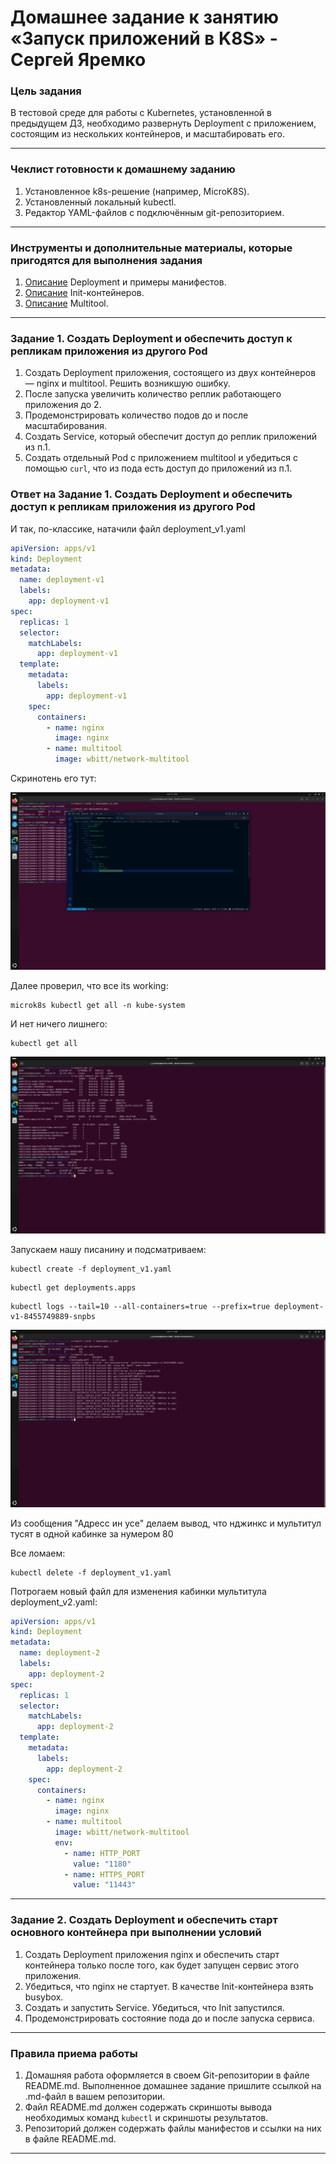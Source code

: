# Домашнее задание к занятию «Запуск приложений в K8S» - Сергей Яремко

### Цель задания

В тестовой среде для работы с Kubernetes, установленной в предыдущем ДЗ, необходимо развернуть Deployment с приложением, состоящим из нескольких контейнеров, и масштабировать его.

------

### Чеклист готовности к домашнему заданию

1. Установленное k8s-решение (например, MicroK8S).
2. Установленный локальный kubectl.
3. Редактор YAML-файлов с подключённым git-репозиторием.

------

### Инструменты и дополнительные материалы, которые пригодятся для выполнения задания

1. [Описание](https://kubernetes.io/docs/concepts/workloads/controllers/deployment/) Deployment и примеры манифестов.
2. [Описание](https://kubernetes.io/docs/concepts/workloads/pods/init-containers/) Init-контейнеров.
3. [Описание](https://github.com/wbitt/Network-MultiTool) Multitool.

------

### Задание 1. Создать Deployment и обеспечить доступ к репликам приложения из другого Pod

1. Создать Deployment приложения, состоящего из двух контейнеров — nginx и multitool. Решить возникшую ошибку.
2. После запуска увеличить количество реплик работающего приложения до 2.
3. Продемонстрировать количество подов до и после масштабирования.
4. Создать Service, который обеспечит доступ до реплик приложений из п.1.
5. Создать отдельный Pod с приложением multitool и убедиться с помощью `curl`, что из пода есть доступ до приложений из п.1.

### Ответ на Задание 1. Создать Deployment и обеспечить доступ к репликам приложения из другого Pod

И так, по-классике, натачили файл deployment_v1.yaml

``` .yaml
apiVersion: apps/v1
kind: Deployment
metadata:
  name: deployment-v1
  labels:
    app: deployment-v1
spec:
  replicas: 1
  selector:
    matchLabels:
      app: deployment-v1
  template:
    metadata:
      labels:
        app: deployment-v1
    spec:
      containers:
        - name: nginx
          image: nginx
        - name: multitool
          image: wbitt/network-multitool
```
Скринотень его тут:

![](https://github.com/s-bessonniy/kuber-homeworks/blob/main/1.3/screenshots/VirtualBox_Ubuntu-50Gb_19_04_2025_10_20_01.png)

Далее проверил, что все its working:

```
microk8s kubectl get all -n kube-system
```
И нет ничего лишнего:
```
kubectl get all
```
![](https://github.com/s-bessonniy/kuber-homeworks/blob/main/1.3/screenshots/VirtualBox_Ubuntu-50Gb_19_04_2025_10_02_02.png)

Запускаем нашу писанину и подсматриваем:
```
kubectl create -f deployment_v1.yaml
```
```
kubectl get deployments.apps
```
```
kubectl logs --tail=10 --all-containers=true --prefix=true deployment-v1-8455749889-snpbs
```
![](https://github.com/s-bessonniy/kuber-homeworks/blob/main/1.3/screenshots/VirtualBox_Ubuntu-50Gb_19_04_2025_10_08_05.png)

Из сообщения "Адресс ин усе" делаем вывод, что нджинкс и мультитул тусят в одной кабинке за нумером 80

Все ломаем:
```
kubectl delete -f deployment_v1.yaml
```
Потрогаем новый файл для изменения кабинки мультитула deployment_v2.yaml:
```.yaml
apiVersion: apps/v1
kind: Deployment
metadata:
  name: deployment-2
  labels:
    app: deployment-2
spec:
  replicas: 1
  selector:
    matchLabels:
      app: deployment-2
  template:
    metadata:
      labels:
        app: deployment-2
    spec:
      containers:
        - name: nginx
          image: nginx
        - name: multitool
          image: wbitt/network-multitool
          env:
            - name: HTTP_PORT
              value: "1180"
            - name: HTTPS_PORT
              value: "11443"
```



------

### Задание 2. Создать Deployment и обеспечить старт основного контейнера при выполнении условий

1. Создать Deployment приложения nginx и обеспечить старт контейнера только после того, как будет запущен сервис этого приложения.
2. Убедиться, что nginx не стартует. В качестве Init-контейнера взять busybox.
3. Создать и запустить Service. Убедиться, что Init запустился.
4. Продемонстрировать состояние пода до и после запуска сервиса.

------

### Правила приема работы

1. Домашняя работа оформляется в своем Git-репозитории в файле README.md. Выполненное домашнее задание пришлите ссылкой на .md-файл в вашем репозитории.
2. Файл README.md должен содержать скриншоты вывода необходимых команд `kubectl` и скриншоты результатов.
3. Репозиторий должен содержать файлы манифестов и ссылки на них в файле README.md.

------
